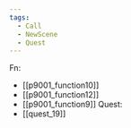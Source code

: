 ```yaml
---
tags:
  - Call
  - NewScene
  - Quest
---
```

Fn:
- [[p9001_function10]]
- [[p9001_function12]]
- [[p9001_function9]]
Quest:
- [[quest_19]]
